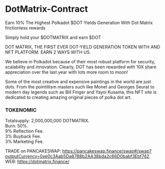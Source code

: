 # DotMatrix-Contract
Earn 10% The Highest Polkadot $DOT Yields Generation With Dot Matrix frictionless rewards

Simply hold your $DOTMATRIX and earn $DOT

DOT MATRIX, THE FIRST EVER DOT-YIELD GENERATION TOKEN WITH AND NFT PLATFORM. EARN 2 WAYS WITH US.

We believe in Polkadot because of their most robust platform for security, scalability and innovation. Clearly, DOT has been rewarded with 10X share appreciation over the last year with lots more room to moon!

Some of the most creative and expensive paintings in the world are just dots. From the pointillism masters such like Monet and Georges Seurat to modern day legends such as Bill Finger and Yayoi Kusama, this NFT site is dedicated to creating amazing original pieces of polka dot art.
### TOKENOMIC
Totalsupply: 2,000,000,000 DOTMATRIX.  
Burn: 50%.  
9% Reflection Fee.  
3% Buyback Fee.  
3% Marketing Fee.


TRADE on PANCAKESWAP: https://pancakeswap.finance/swap#/swap?outputCurrency=0xe0c3Aab5Da87B8b2AA38bda2c66D0babf3Ebf742.  
WEB: https://dotmatrix.finance/
